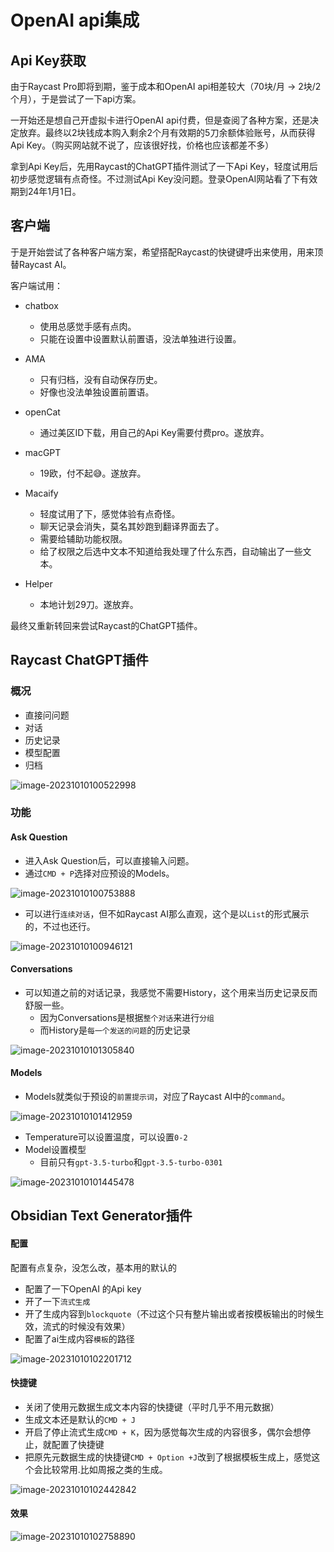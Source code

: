 # OpenAI api集成

## Api Key获取

由于Raycast Pro即将到期，鉴于成本和OpenAI api相差较大（70块/月 -> 2块/2个月），于是尝试了一下api方案。

一开始还是想自己开虚拟卡进行OpenAI api付费，但是查阅了各种方案，还是决定放弃。最终以2块钱成本购入剩余2个月有效期的5刀余额体验账号，从而获得Api Key。（购买网站就不说了，应该很好找，价格也应该都差不多）

拿到Api Key后，先用Raycast的ChatGPT插件测试了一下Api Key，轻度试用后初步感觉逻辑有点奇怪。不过测试Api Key没问题。登录OpenAI网站看了下有效期到24年1月1日。

## 客户端

于是开始尝试了各种客户端方案，希望搭配Raycast的快键键呼出来使用，用来顶替Raycast AI。

客户端试用：

- chatbox
  - 使用总感觉手感有点肉。
  - 只能在设置中设置默认前置语，没法单独进行设置。
- AMA
  - 只有归档，没有自动保存历史。
  - 好像也没法单独设置前置语。
- openCat
  - 通过美区ID下载，用自己的Api Key需要付费pro。遂放弃。
- macGPT
  - 19欧，付不起😅。遂放弃。
- Macaify
  - 轻度试用了下，感觉体验有点奇怪。
  - 聊天记录会消失，莫名其妙跑到翻译界面去了。
  - 需要给辅助功能权限。
  - 给了权限之后选中文本不知道给我处理了什么东西，自动输出了一些文本。

- Helper
  - 本地计划29刀。遂放弃。

最终又重新转回来尝试Raycast的ChatGPT插件。

## Raycast ChatGPT插件

### 概况

- 直接问问题
- 对话
- 历史记录
- 模型配置
- 归档

![image-20231010100522998](./assets/image-20231010100522998.png)

### 功能

#### Ask Question

- 进入Ask Question后，可以直接输入问题。
- 通过`CMD + P`选择对应预设的Models。

![image-20231010100753888](./assets/image-20231010100753888.png)

- 可以进行`连续对话`，但不如Raycast AI那么直观，这个是以`List`的形式展示的，不过也还行。

![image-20231010100946121](./assets/image-20231010100946121.png)

#### Conversations

- 可以知道之前的对话记录，我感觉不需要History，这个用来当历史记录反而舒服一些。
  - 因为Conversations是根据`整个对话`来进行`分组`
  - 而History是`每一个发送的问题`的历史记录

![image-20231010101305840](./assets/image-20231010101305840.png)

#### Models

- Models就类似于预设的`前置提示词`，对应了Raycast AI中的`command`。

![image-20231010101412959](./assets/image-20231010101412959.png)

- Temperature可以设置温度，可以设置`0-2`
- Model设置模型
  - 目前只有`gpt-3.5-turbo`和`gpt-3.5-turbo-0301`

![image-20231010101445478](./assets/image-20231010101445478.png)

## Obsidian Text Generator插件

#### 配置

配置有点复杂，没怎么改，基本用的默认的

- 配置了一下OpenAI 的Api key
- 开了一下`流式生成`
- 开了生成内容到`blockquote`（不过这个只有整片输出或者按模板输出的时候生效，流式的时候没有效果）
- 配置了ai生成内容`模板`的路径

![image-20231010102201712](./assets/image-20231010102201712.png)

#### 快捷键

- 关闭了使用元数据生成文本内容的快捷键（平时几乎不用元数据）
- 生成文本还是默认的`CMD + J`
- 开启了停止流式生成`CMD + K`，因为感觉每次生成的内容很多，偶尔会想停止，就配置了快捷键
- 把原先元数据生成的快捷键`CMD + Option +J`改到了根据模板生成上，感觉这个会比较常用.比如周报之类的生成。

![image-20231010102442842](./assets/image-20231010102442842.png)

#### 效果

![image-20231010102758890](./assets/image-20231010102758890.png)